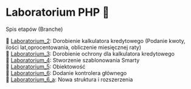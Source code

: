 ﻿# Laboratorium PHP 🙂
Spis etapów (Branche)

🌿 [Laboratorium_2](https://github.com/awakexq/Laboratorium_PHP/tree/Laboratorium_2): Dorobienie kalkulatora kredytowego (Podanie kwoty, ilości lat,oprocentowania, obliczenie  miesięcznej raty)<br>
🌿 [Laboratorium_3](https://github.com/awakexq/Laboratorium_PHP/tree/Laboratorium_3): Dorobienie ochrony dla kalkulatora kredytowego<br>
🌿 [Laboratorium_4](https://github.com/awakexq/Laboratorium_PHP/tree/Laboratorium_4): Stworzenie szablonowania Smarty<br>
🌿 [Laboratorium_5](https://github.com/awakexq/Laboratorium_PHP/tree/Laboratorium_5): Obiektowość<br>
🌿 [Laboratorium_6](https://github.com/awakexq/Laboratorium_PHP/tree/Laboratorium_6): Dodanie kontrolera głównego<br>
🌿 [Laboratorium_6_a](https://github.com/awakexq/Laboratorium_PHP/tree/Laboratorium_6_a): Nowa struktura i rozszerzenia
